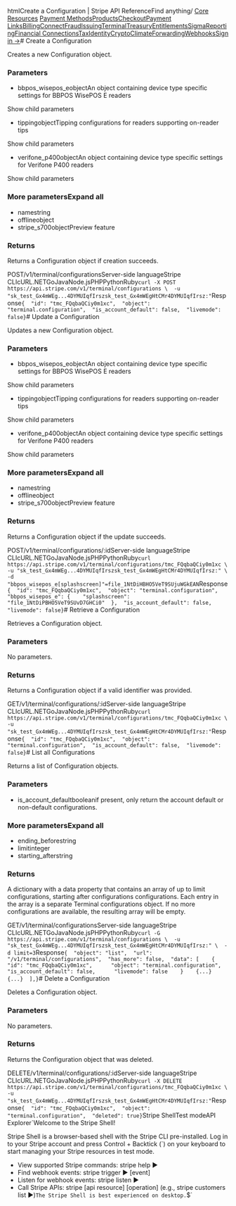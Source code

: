 htmlCreate a Configuration | Stripe API Reference[](/api)Find anything/
[Core Resources](#)
[Payment Methods](#)[Products](#)[Checkout](#)[Payment Links](#)[Billing](#)[Connect](#)[Fraud](#)[Issuing](#)[Terminal](#)[Treasury](#)[Entitlements](#)[Sigma](#)[Reporting](#)[Financial Connections](#)[Tax](#)[Identity](#)[Crypto](#)[Climate](#)[Forwarding](#)[Webhooks](#)[Sign in →](https://dashboard.stripe.com/login)# Create a Configuration

Creates a new Configuration object.

### Parameters

- bbpos_wisepos_eobjectAn object containing device type specific settings for BBPOS WisePOS E readers

Show child parameters
- tippingobjectTipping configurations for readers supporting on-reader tips

Show child parameters
- verifone_p400objectAn object containing device type specific settings for Verifone P400 readers

Show child parameters

### More parametersExpand all

- namestring
- offlineobject
- stripe_s700objectPreview feature

### Returns

Returns a Configuration object if creation succeeds.

POST/v1/terminal/configurationsServer-side languageStripe CLIcURL.NETGoJavaNode.jsPHPPythonRuby[](#)[](#)`curl -X POST https://api.stripe.com/v1/terminal/configurations \  -u "sk_test_Gx4mWEg...4DYMUIqfIrszsk_test_Gx4mWEgHtCMr4DYMUIqfIrsz:"`Response`{  "id": "tmc_FQqbaQCiy0m1xc",  "object": "terminal.configuration",  "is_account_default": false,  "livemode": false}`# Update a Configuration

Updates a new Configuration object.

### Parameters

- bbpos_wisepos_eobjectAn object containing device type specific settings for BBPOS WisePOS E readers

Show child parameters
- tippingobjectTipping configurations for readers supporting on-reader tips

Show child parameters
- verifone_p400objectAn object containing device type specific settings for Verifone P400 readers

Show child parameters

### More parametersExpand all

- namestring
- offlineobject
- stripe_s700objectPreview feature

### Returns

Returns a Configuration object if the update succeeds.

POST/v1/terminal/configurations/:idServer-side languageStripe CLIcURL.NETGoJavaNode.jsPHPPythonRuby[](#)[](#)`curl https://api.stripe.com/v1/terminal/configurations/tmc_FQqbaQCiy0m1xc \  -u "sk_test_Gx4mWEg...4DYMUIqfIrszsk_test_Gx4mWEgHtCMr4DYMUIqfIrsz:" \  -d "bbpos_wisepos_e[splashscreen]"=file_1NtDiHBHO5VeT9SUjuWGkEAN`Response`{  "id": "tmc_FQqbaQCiy0m1xc",  "object": "terminal.configuration",  "bbpos_wisepos_e": {    "splashscreen": "file_1NtDiPBHO5VeT9SUvD7GHCi0"  },  "is_account_default": false,  "livemode": false}`# Retrieve a Configuration

Retrieves a Configuration object.

### Parameters

No parameters.

### Returns

Returns a Configuration object if a valid identifier was provided.

GET/v1/terminal/configurations/:idServer-side languageStripe CLIcURL.NETGoJavaNode.jsPHPPythonRuby[](#)[](#)`curl https://api.stripe.com/v1/terminal/configurations/tmc_FQqbaQCiy0m1xc \  -u "sk_test_Gx4mWEg...4DYMUIqfIrszsk_test_Gx4mWEgHtCMr4DYMUIqfIrsz:"`Response`{  "id": "tmc_FQqbaQCiy0m1xc",  "object": "terminal.configuration",  "is_account_default": false,  "livemode": false}`# List all Configurations

Returns a list of Configuration objects.

### Parameters

- is_account_defaultbooleanif present, only return the account default or non-default configurations.



### More parametersExpand all

- ending_beforestring
- limitinteger
- starting_afterstring

### Returns

A dictionary with a data property that contains an array of up to limit configurations, starting after configurations configurations. Each entry in the array is a separate Terminal configurations object. If no more configurations are available, the resulting array will be empty.

GET/v1/terminal/configurationsServer-side languageStripe CLIcURL.NETGoJavaNode.jsPHPPythonRuby[](#)[](#)`curl -G https://api.stripe.com/v1/terminal/configurations \  -u "sk_test_Gx4mWEg...4DYMUIqfIrszsk_test_Gx4mWEgHtCMr4DYMUIqfIrsz:" \  -d limit=3`Response`{  "object": "list",  "url": "/v1/terminal/configurations",  "has_more": false,  "data": [    {      "id": "tmc_FQqbaQCiy0m1xc",      "object": "terminal.configuration",      "is_account_default": false,      "livemode": false    }    {...}    {...}  ],}`# Delete a Configuration

Deletes a Configuration object.

### Parameters

No parameters.

### Returns

Returns the Configuration object that was deleted.

DELETE/v1/terminal/configurations/:idServer-side languageStripe CLIcURL.NETGoJavaNode.jsPHPPythonRuby[](#)[](#)`curl -X DELETE https://api.stripe.com/v1/terminal/configurations/tmc_FQqbaQCiy0m1xc \  -u "sk_test_Gx4mWEg...4DYMUIqfIrszsk_test_Gx4mWEgHtCMr4DYMUIqfIrsz:"`Response`{  "id": "tmc_FQqbaQCiy0m1xc",  "object": "terminal.configuration",  "deleted": true}`Stripe ShellTest modeAPI Explorer[](https://stripe.com/docs/stripe-cli#install)`Welcome to the Stripe Shell!

Stripe Shell is a browser-based shell with the Stripe CLI pre-installed. Log in to your
Stripe account and press Control + Backtick (`) on your keyboard to start managing your Stripe
resources in test mode.

- View supported Stripe commands: stripe help ▶️
- Find webhook events: stripe trigger ▶️ [event]
- Listen for webhook events: stripe listen ▶
- Call Stripe APIs: stripe [api resource] [operation] (e.g., stripe customers list ▶️)`The Stripe Shell is best experienced on desktop.`$`